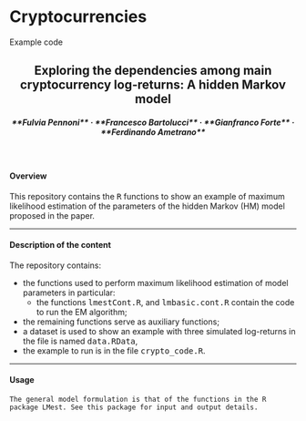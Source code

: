 # Cryptocurrencies
Example code
<h2 align="center">Exploring the dependencies among main cryptocurrency log‐returns: A hidden Markov model </h2>

<h5 align="center">**Fulvia Pennoni** &middot; **Francesco Bartolucci** &middot; **Gianfranco Forte** &middot; **Ferdinando Ametrano**</h5>

<br>

<h4>Overview</h4>

This repository contains the <tt>R</tt> functions to show an example of maximum likelihood estimation of the parameters of the hidden Markov (HM) model proposed in the paper. 

---

<h4>Description of the content</h4>

The repository contains:

- the functions used to perform maximum likelihood estimation of model parameters in particular:
  - the functions <tt>lmestCont.R</tt>, and <tt>lmbasic.cont.R</tt> contain the code to run the EM algorithm;
- the remaining functions serve as auxiliary functions;
- a dataset is used to show an example with three simulated log-returns in the file is named <tt>data.RData</tt>, 
- the  example to run is in the file <tt>crypto_code.R</tt>.

---

<h4>Usage</h4>


    The general model formulation is that of the functions in the R package LMest. See this package for input and output details.


